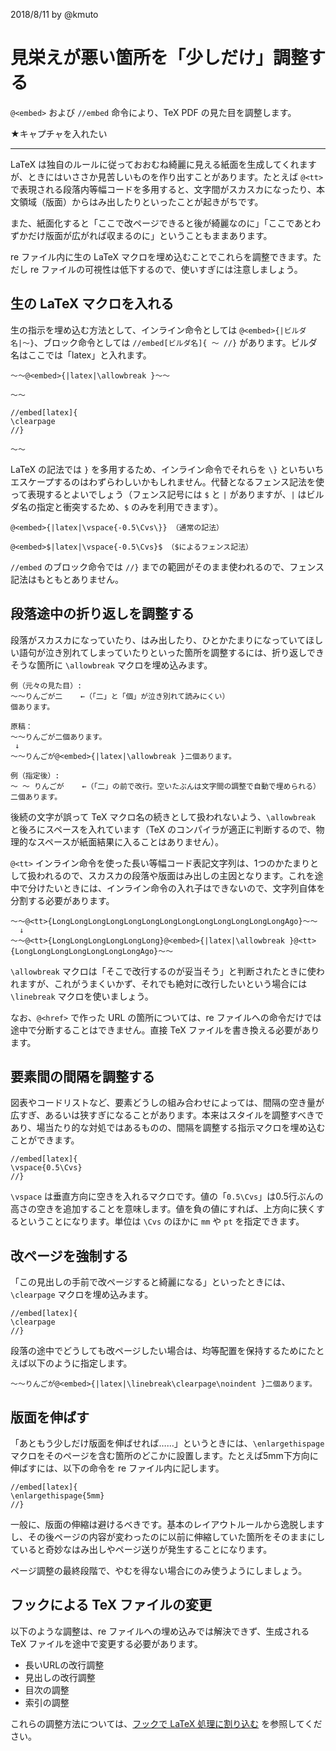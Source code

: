 2018/8/11 by @kmuto

# 見栄えが悪い箇所を「少しだけ」調整する

`@<embed>` および `//embed` 命令により、TeX PDF の見た目を調整します。

★キャプチャを入れたい

----

LaTeX は独自のルールに従っておおむね綺麗に見える紙面を生成してくれますが、ときにはいささか見苦しいものを作り出すことがあります。たとえば `@<tt>` で表現される段落内等幅コードを多用すると、文字間がスカスカになったり、本文領域（版面）からはみ出したりといったことが起きがちです。

また、紙面化すると「ここで改ページできると後が綺麗なのに」「ここであとわずかだけ版面が広がれば収まるのに」ということもままあります。

re ファイル内に生の LaTeX マクロを埋め込むことでこれらを調整できます。ただし re ファイルの可視性は低下するので、使いすぎには注意しましょう。

## 生の LaTeX マクロを入れる

生の指示を埋め込む方法として、インライン命令としては `@<embed>{|ビルダ名|〜}`、ブロック命令としては `//embed[ビルダ名]{ 〜 //}` があります。ビルダ名はここでは「latex」と入れます。

```
〜〜@<embed>{|latex|\allowbreak }〜〜
```

```
〜〜

//embed[latex]{
\clearpage
//}

〜〜
```

LaTeX の記法では `}` を多用するため、インライン命令でそれらを `\}` といちいちエスケープするのはわずらわしいかもしれません。代替となるフェンス記法を使って表現するとよいでしょう（フェンス記号には `$` と `|` がありますが、`|` はビルダ名の指定と衝突するため、`$` のみを利用できます）。

```
@<embed>{|latex|\vspace{-0.5\Cvs\}} （通常の記法）

@<embed>$|latex|\vspace{-0.5\Cvs}$ （$によるフェンス記法）
```

`//embed` のブロック命令では `//}` までの範囲がそのまま使われるので、フェンス記法はもともとありません。

## 段落途中の折り返しを調整する

段落がスカスカになっていたり、はみ出したり、ひとかたまりになっていてほしい語句が泣き別れてしまっていたりといった箇所を調整するには、折り返しできそうな箇所に `\allowbreak` マクロを埋め込みます。

```
例（元々の見た目）:
〜〜りんごが二    ←（「二」と「個」が泣き別れて読みにくい）
個あります。
```

```
原稿：
〜〜りんごが二個あります。
 ↓
〜〜りんごが@<embed>{|latex|\allowbreak }二個あります。
```

```
例（指定後）:
〜 〜 りんごが    ←（「二」の前で改行。空いたぶんは文字間の調整で自動で埋められる）
二個あります。
```

後続の文字が誤って TeX マクロ名の続きとして扱われないよう、`\allowbreak ` と後ろにスペースを入れています（TeX のコンパイラが適正に判断するので、物理的なスペースが紙面結果に入ることはありません）。

`@<tt>` インライン命令を使った長い等幅コード表記文字列は、1つのかたまりとして扱われるので、スカスカの段落や版面はみ出しの主因となります。これを途中で分けたいときには、インライン命令の入れ子はできないので、文字列自体を分割する必要があります。

```
〜〜@<tt>{LongLongLongLongLongLongLongLongLongLongLongLongLongAgo}〜〜
  ↓
〜〜@<tt>{LongLongLongLongLongLong}@<embed>{|latex|\allowbreak }@<tt>{LongLongLongLongLongLongLongAgo}〜〜
```

`\allowbreak` マクロは「そこで改行するのが妥当そう」と判断されたときに使われますが、これがうまくいかず、それでも絶対に改行したいという場合には `\linebreak` マクロを使いましょう。

なお、`@<href>` で作った URL の箇所については、re ファイルへの命令だけでは途中で分断することはできません。直接 TeX ファイルを書き換える必要があります。

## 要素間の間隔を調整する

図表やコードリストなど、要素どうしの組み合わせによっては、間隔の空き量が広すぎ、あるいは狭すぎになることがあります。本来はスタイルを調整すべきであり、場当たり的な対処ではあるものの、間隔を調整する指示マクロを埋め込むことができます。

```
//embed[latex]{
\vspace{0.5\Cvs}
//}
```

`\vspace` は垂直方向に空きを入れるマクロです。値の「`0.5\Cvs`」は0.5行ぶんの高さの空きを追加することを意味します。値を負の値にすれば、上方向に狭くするということになります。単位は `\Cvs` のほかに `mm` や `pt` を指定できます。

## 改ページを強制する

「この見出しの手前で改ページすると綺麗になる」といったときには、`\clearpage` マクロを埋め込みます。

```
//embed[latex]{
\clearpage
//}
```

段落の途中でどうしても改ページしたい場合は、均等配置を保持するためにたとえば以下のように指定します。

```
〜〜りんごが@<embed>{|latex|\linebreak\clearpage\noindent }二個あります。
```

## 版面を伸ばす

「あともう少しだけ版面を伸ばせれば……」というときには、`\enlargethispage` マクロをそのページを含む箇所のどこかに設置します。たとえば5mm下方向に伸ばすには、以下の命令を re ファイル内に記します。

```
//embed[latex]{
\enlargethispage{5mm}
//}
```

一般に、版面の伸縮は避けるべきです。基本のレイアウトルールから逸脱しますし、その後ページの内容が変わったのに以前に伸縮していた箇所をそのままにしていると奇妙なはみ出しやページ送りが発生することになります。

ページ調整の最終段階で、やむを得ない場合にのみ使うようにしましょう。

## フックによる TeX ファイルの変更
以下のような調整は、re ファイルへの埋め込みでは解決できず、生成される TeX ファイルを途中で変更する必要があります。

- 長いURLの改行調整
- 見出しの改行調整
- 目次の調整
- 索引の調整

これらの調整方法については、[フックで LaTeX 処理に割り込む](tex-hook.html) を参照してください。
